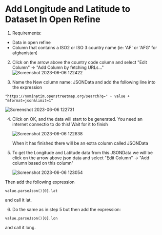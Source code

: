 # Add Longitude and Latitude to Dataset In Open Refine

1. Requirements:
- Data in open refine
- Column that contains a ISO2 or ISO 3 country name (ie: 'AF' or 'AFG' for afghanistan)

2. Click on the arrow above the country code column and select "Edit Column" -> "Add Column by fetching URLs..."
    ![Screenshot 2023-06-06 122422](https://github.com/darkroasted/darkroaste/assets/103026732/67372254-5996-4cba-8fe8-b47e4f3a5ad4)

3. Name the New column name: JSONData and add the following line into the expression
```
"https://nominatim.openstreetmap.org/search?q=" + value + "&format=json&limit=1"
```

![Screenshot 2023-06-06 122731](https://github.com/darkroasted/darkroaste/assets/103026732/f0e3015b-c52b-4700-b236-4fee088aaca9)

4. Click on OK, and the data will start to be generated. You need an internet connectio to do this!
    Wait for it to finish
    
    ![Screenshot 2023-06-06 122838](https://github.com/darkroasted/darkroaste/assets/103026732/c59e8747-48ac-4168-9ae6-0c8b0904582a)
  
    When it has finished there will be an extra column called JSONData
    
5. To get the Longitude and Latitude data from this JSONData we will be click on the arrow above json data and select "Edit Column" -> "Add column based on this column"

    ![Screenshot 2023-06-06 123054](https://github.com/darkroasted/darkroaste/assets/103026732/2df59fc5-6bcd-4a6c-8861-12afe8d2825f)

Then add the following expression 
```
value.parseJson()[0].lat
```
and call it lat. 

6. Do the same as in step 5 but then add the expression: 
```
value.parseJson()[0].lon 
```
and call it long.
